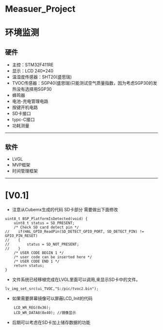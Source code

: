 # Measuer_Project

# 环境监测

## 硬件 ##
* 主控：STM32F411RE
* 显示：LCD 240*240
* 温湿度传感器：SHT20(盛思瑞)
* TVOC传感器：SGP40(盛思瑞)只能测试空气质量指数，因为考虑SGP30的发热没有选择用SGP30
* 蜂鸣器
* 电池-充电管理电路
* 按键开机电路
* SD卡接口
* typc-C接口
* 功耗测量
----
## 软件
* LVGL
* MVP框架
* 时间管理框架



----
# [V0.1]
* 注意从Cubemx生成的代码 SD卡部分 需要做出下面修改 
```
uint8_t	BSP_PlatformIsDetected(void) {
    uint8_t status = SD_PRESENT;
    /* Check SD card detect pin */
//    if(HAL_GPIO_ReadPin(SD_DETECT_GPIO_PORT, SD_DETECT_PIN) != GPIO_PIN_RESET)
//    {
//        status = SD_NOT_PRESENT;
//    }
    /* USER CODE BEGIN 1 */
    /* user code can be inserted here */
    /* USER CODE END 1 */
    return status;
}
```
* 文件系统已经移植完成在LVGL里面可以调用,来显示SD卡中的文件。
```
lv_img_set_src(ui_TVOC,"S:/pic/tvoc2.bin");
```
* 如果需要屏幕镜像可以屏蔽LCD_Init的代码
```
	LCD_WR_REG(0x36); 
	LCD_WR_DATA8(0x40); //镜像显示
```
* 后期可以考虑在SD卡加上储存数据的功能
